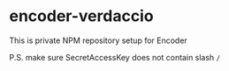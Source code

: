 # encoder-verdaccio

This is private NPM repository setup for Encoder

P.S. make sure SecretAccessKey does not contain slash `/`
